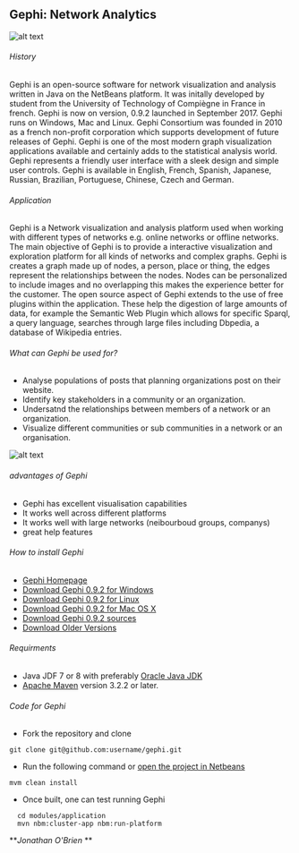 ## Gephi: Network Analytics

![alt text](https://github.com/ULStats/MA4128Assessment-2018/blob/master/Gephi_logo.jpg)

###### History
Gephi is an open-source software for network visualization and analysis written in Java on the NetBeans platform. It was initally developed by student from the University of Technology of Compiègne in France in french. Gephi is now on version, 0.9.2 launched in September 2017. Gephi runs on Windows, Mac and Linux. Gephi Consortium was founded in 2010 as a french non-profit corporation which supports development of future releases of Gephi. Gephi is one of the most modern graph visualization applications available and certainly adds to the statistical analysis world. Gephi represents a friendly user interface with a sleek design and simple user controls. Gephi is available in English, French, Spanish, Japanese, Russian, Brazilian, Portuguese, Chinese, Czech and German. 

###### Application
Gephi is a Network visualization and analysis platform used when working with different types of networks e.g. online networks or offline networks. The main objective of Gephi is to provide a interactive visualization and exploration platform for all kinds of networks and complex graphs. Gephi is creates a graph made up of nodes, a person, place or thing, the edges represent the relationships between the nodes. Nodes can be personalized to include images and no overlapping this makes the experience better for the customer. The open source aspect of Gephi extends to the use of free plugins within the application. These help the digestion of large amounts of data, for example the Semantic Web Plugin which allows for specific Sparql, a query language, searches through large files including Dbpedia, a database of Wikipedia entries.

###### What can Gephi be used for?
* Analyse populations of posts that planning organizations post on their website. 
* Identify key stakeholders in a community or an organization. 
* Undersatnd the relationships between members of a network or an organization. 
* Visualize different communities or sub communities in a network or an organisation.

![alt text](https://github.com/ULStats/MA4128Assessment-2018/blob/master/Gephi_graph.png)

###### advantages of Gephi

* Gephi has excellent visualisation capabilities
* It works well across different platforms 
* It works well with large networks (neibourboud groups, companys)
* great help features

###### How to install Gephi
* [Gephi Homepage](https://gephi.org/)
* [Download Gephi 0.9.2 for Windows](https://github.com/gephi/gephi/releases/download/v0.9.2/gephi-0.9.2-windows.exe)
* [Download Gephi 0.9.2 for Linux](https://github.com/gephi/gephi/releases/download/v0.9.2/gephi-0.9.2-linux.tar.gz)
* [Download Gephi 0.9.2 for Mac OS X](https://github.com/gephi/gephi/releases/download/v0.9.2/gephi-0.9.2-macos.dmg)
* [Download Gephi 0.9.2 sources](https://github.com/gephi/gephi/releases/download/v0.9.2/gephi-0.9.2-sources.tar.gz)
* [Download Older Versions](https://github.com/gephi/gephi/releases)

###### Requirments

* Java JDF 7 or 8 with preferably [Oracle Java JDK](https://java.com/en/)
* [Apache Maven](http://maven.apache.org/) version 3.2.2 or later. 

###### Code for Gephi

* Fork the repository and clone
```
git clone git@github.com:username/gephi.git
```
* Run the following command or [open the project in Netbeans](https://github.com/gephi/gephi/wiki/How-to-build-Gephi)
```
mvm clean install
```
* Once built, one can test running Gephi
```
  cd modules/application
  mvn nbm:cluster-app nbm:run-platform
```

***Jonathan O'Brien* **
